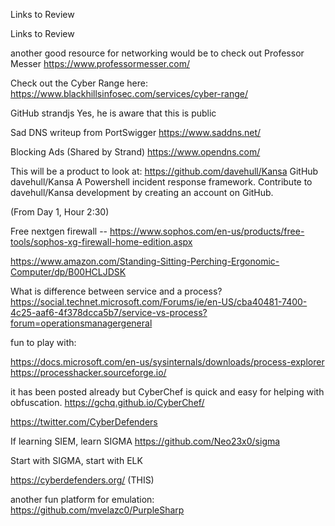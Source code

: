 Links to Review

Links to Review

another good resource for networking would be to check out Professor Messer
https://www.professormesser.com/

Check out the Cyber Range here: https://www.blackhillsinfosec.com/services/cyber-range/

GitHub strandjs
Yes, he is aware that this is public

Sad DNS writeup from PortSwigger
https://www.saddns.net/

Blocking Ads (Shared by Strand)
https://www.opendns.com/

This will be a product to look at:
https://github.com/davehull/Kansa
GitHub
davehull/Kansa
A Powershell incident response framework. Contribute to davehull/Kansa development by creating an account on GitHub.

(From Day 1, Hour 2:30)

Free nextgen firewall -- https://www.sophos.com/en-us/products/free-tools/sophos-xg-firewall-home-edition.aspx

https://www.amazon.com/Standing-Sitting-Perching-Ergonomic-Computer/dp/B00HCLJDSK

What is difference between service and a process?
https://social.technet.microsoft.com/Forums/ie/en-US/cba40481-7400-4c25-aaf6-4f378dcca5b7/service-vs-process?forum=operationsmanagergeneral

fun to play with: 

https://docs.microsoft.com/en-us/sysinternals/downloads/process-explorer
https://processhacker.sourceforge.io/

it has been posted already but CyberChef is quick and easy for helping with obfuscation. https://gchq.github.io/CyberChef/

https://twitter.com/CyberDefenders

If learning SIEM, learn SIGMA
https://github.com/Neo23x0/sigma

Start with SIGMA, start with ELK

https://cyberdefenders.org/
(THIS)

another fun platform for emulation:
https://github.com/mvelazc0/PurpleSharp